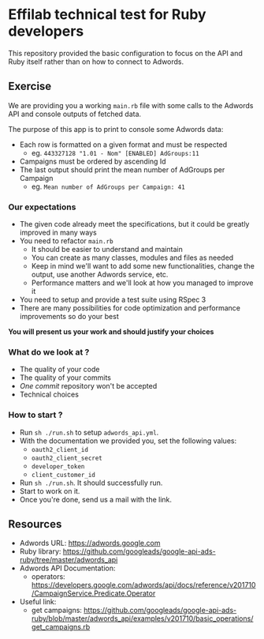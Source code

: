 # Effilab technical test for Ruby developers
This repository provided the basic configuration to focus on the API and Ruby itself rather than on how to connect to Adwords.

## Exercise
We are providing you a working `main.rb` file with some calls to the Adwords API and console outputs of fetched data.

The purpose of this app is to print to console some Adwords data:
- Each row is formatted on a given format and must be respected
  - eg. `443327128 "1.01 - Nom" [ENABLED] AdGroups:11`
- Campaigns must be ordered by ascending Id
- The last output should print the mean number of AdGroups per Campaign
  - eg. `Mean number of AdGroups per Campaign: 41`

### Our expectations
- The given code already meet the specifications, but it could be greatly improved in many ways
- You need to refactor `main.rb`
  - It should be easier to understand and maintain
  - You can create as many classes, modules and files as needed
  - Keep in mind we'll want to add some new functionalities, change the output, use another Adwords service, etc.
  - Performance matters and we'll look at how you managed to improve it
- You need to setup and provide a test suite using RSpec 3
- There are many possibilities for code optimization and performance improvements so do your best

**You will present us your work and should justify your choices**

### What do we look at ?
- The quality of your code
- The quality of your commits
- _One commit_ repository won't be accepted
- Technical choices

### How to start ?
- Run `sh ./run.sh` to setup `adwords_api.yml`.
- With the documentation we provided you, set the following values:
  - `oauth2_client_id`
  - `oauth2_client_secret`
  - `developer_token`
  - `client_customer_id`
- Run `sh ./run.sh`. It should successfully run.
- Start to work on it.
- Once you're done, send us a mail with the link.

## Resources
- Adwords URL: https://adwords.google.com
- Ruby library: https://github.com/googleads/google-api-ads-ruby/tree/master/adwords_api
- Adwords API Documentation:
  - operators: https://developers.google.com/adwords/api/docs/reference/v201710/CampaignService.Predicate.Operator
- Useful link:
  - get campaigns: https://github.com/googleads/google-api-ads-ruby/blob/master/adwords_api/examples/v201710/basic_operations/get_campaigns.rb
